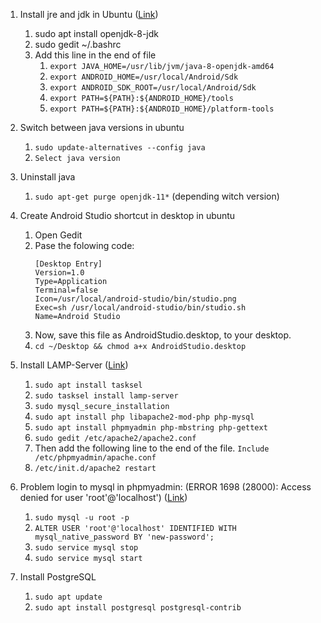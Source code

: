 1. Install jre and jdk in Ubuntu ([Link](https://www.digitalocean.com/community/tutorials/how-to-install-java-with-apt-on-ubuntu-18-04))
   1. sudo apt install openjdk-8-jdk
   1. sudo gedit ~/.bashrc
   1. Add this line in the end of file
      1. `export JAVA_HOME=/usr/lib/jvm/java-8-openjdk-amd64`
      1. `export ANDROID_HOME=/usr/local/Android/Sdk`
      1. `export ANDROID_SDK_ROOT=/usr/local/Android/Sdk`
      1. `export PATH=${PATH}:${ANDROID_HOME}/tools`
      1. `export PATH=${PATH}:${ANDROID_HOME}/platform-tools`

1. Switch between java versions in ubuntu
    1. `sudo update-alternatives --config java`
    1. `Select java version`

1. Uninstall java
     1. `sudo apt-get purge openjdk-11*` (depending witch version)

1. Create Android Studio shortcut in desktop in ubuntu
   1. Open Gedit
   1. Pase the folowing code:
      ```
      [Desktop Entry]
      Version=1.0
      Type=Application
      Terminal=false
      Icon=/usr/local/android-studio/bin/studio.png
      Exec=sh /usr/local/android-studio/bin/studio.sh
      Name=Android Studio
      ```
   1. Now, save this file as AndroidStudio.desktop, to your desktop.
   1. `cd ~/Desktop && chmod a+x AndroidStudio.desktop`

1. Install LAMP-Server ([Link](https://www.digitalocean.com/community/tutorials/how-to-install-linux-apache-mysql-php-lamp-stack-ubuntu-18-04))
   1. `sudo apt install tasksel`
   1. `sudo tasksel install lamp-server`
   1. `sudo mysql_secure_installation`
   1. `sudo apt install php libapache2-mod-php php-mysql`
   1. `sudo apt install phpmyadmin php-mbstring php-gettext`
   1. `sudo gedit /etc/apache2/apache2.conf`
   1. Then add the following line to the end of the file.
      `Include /etc/phpmyadmin/apache.conf`
   1. `/etc/init.d/apache2 restart`

1. Problem login to mysql in phpmyadmin: (ERROR 1698 (28000): Access denied for user 'root'@'localhost') ([Link](https://stackoverflow.com/questions/39281594/error-1698-28000-access-denied-for-user-rootlocalhost))
   1. `sudo mysql -u root -p`
   1. `ALTER USER 'root'@'localhost' IDENTIFIED WITH mysql_native_password BY 'new-password';`
   1. `sudo service mysql stop`
   1. `sudo service mysql start`

1. Install PostgreSQL
   1. `sudo apt update`
   1. `sudo apt install postgresql postgresql-contrib`
   

   
